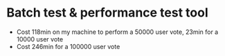 # Batch test & performance test tool

- Cost 118min on my machine to perform a 50000 user vote, 23min for a 10000 user vote
- Cost 246min for a 100000 user vote
